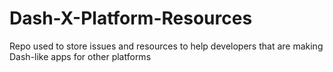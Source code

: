 Dash-X-Platform-Resources
=========================

Repo used to store issues and resources to help developers that are making Dash-like apps for other platforms
